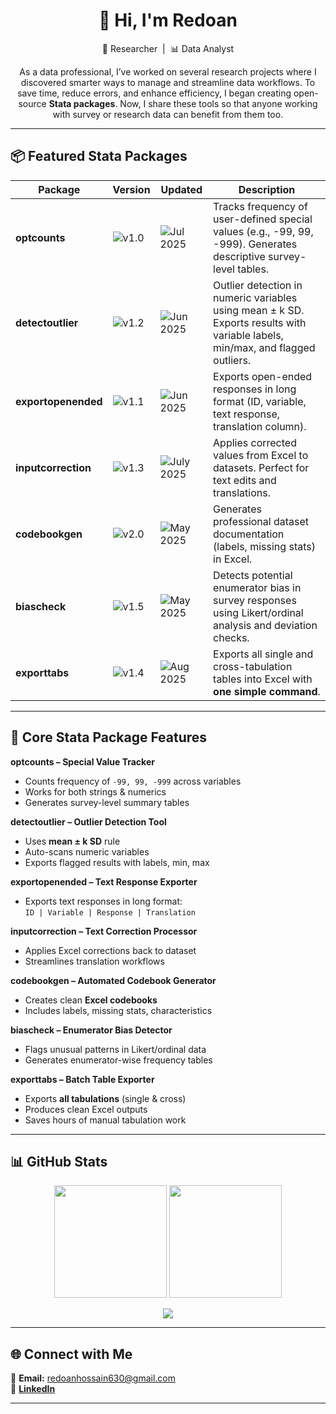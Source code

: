 <h1 align="center">👋 Hi, I'm Redoan</h1>
<p align="center">
  🚀 Researcher &nbsp;|&nbsp; 📊 Data Analyst  
</p>

<p align="center">
  As a data professional, I’ve worked on several research projects where I discovered smarter ways to manage and streamline data workflows.  
  To save time, reduce errors, and enhance efficiency, I began creating open-source <b>Stata packages</b>.  
  Now, I share these tools so that anyone working with survey or research data can benefit from them too.  
</p>

---

## 📦 Featured Stata Packages  

| Package | Version | Updated | Description |
|---------|---------|---------|-------------|
| **optcounts** | ![v1.0](https://img.shields.io/badge/v1.0-blue) | ![Jul 2025](https://img.shields.io/badge/Jan%202025-green) | Tracks frequency of user-defined special values (e.g., -99, 99, -999). Generates descriptive survey-level tables. |
| **detectoutlier** | ![v1.2](https://img.shields.io/badge/v1.2-blue) | ![Jun 2025](https://img.shields.io/badge/Feb%202025-orange) | Outlier detection in numeric variables using mean ± k SD. Exports results with variable labels, min/max, and flagged outliers. |
| **exportopenended** | ![v1.1](https://img.shields.io/badge/v1.1-blue) | ![Jun 2025](https://img.shields.io/badge/Mar%202025-yellow) | Exports open-ended responses in long format (ID, variable, text response, translation column). |
| **inputcorrection** | ![v1.3](https://img.shields.io/badge/v1.3-blue) | ![July 2025](https://img.shields.io/badge/Apr%202025-red) | Applies corrected values from Excel to datasets. Perfect for text edits and translations. |
| **codebookgen** | ![v2.0](https://img.shields.io/badge/v2.0-blue) | ![May 2025](https://img.shields.io/badge/May%202025-green) | Generates professional dataset documentation (labels, missing stats) in Excel. |
| **biascheck** | ![v1.5](https://img.shields.io/badge/v1.5-blue) | ![May 2025](https://img.shields.io/badge/Apr%202025-yellow) | Detects potential enumerator bias in survey responses using Likert/ordinal analysis and deviation checks. |
| **exporttabs** | ![v1.4](https://img.shields.io/badge/v1.4-blue) | ![Aug 2025](https://img.shields.io/badge/Oct%202025-yellow) | Exports all single and cross-tabulation tables into Excel with **one simple command**. |

---

## 📖 Core Stata  Package Features  

**optcounts – Special Value Tracker**  
- Counts frequency of `-99, 99, -999` across variables  
- Works for both strings & numerics  
- Generates survey-level summary tables  

**detectoutlier – Outlier Detection Tool**  
- Uses **mean ± k SD** rule  
- Auto-scans numeric variables  
- Exports flagged results with labels, min, max  

**exportopenended – Text Response Exporter**  
- Exports text responses in long format:  
  `ID | Variable | Response | Translation`  

**inputcorrection – Text Correction Processor**  
- Applies Excel corrections back to dataset  
- Streamlines translation workflows  

**codebookgen – Automated Codebook Generator**  
- Creates clean **Excel codebooks**  
- Includes labels, missing stats, characteristics  

**biascheck – Enumerator Bias Detector**  
- Flags unusual patterns in Likert/ordinal data  
- Generates enumerator-wise frequency tables  

**exporttabs – Batch Table Exporter**  
- Exports **all tabulations** (single & cross)  
- Produces clean Excel outputs  
- Saves hours of manual tabulation work  

---

## 📊 GitHub Stats  

<p align="center">
  <img src="https://github-readme-stats.vercel.app/api?username=RanaRedoan&show_icons=true&theme=dark&hide_border=false&count_private=false" height="180"/>  
  <img src="https://github-readme-stats.vercel.app/api/top-langs/?username=RanaRedoan&theme=dark&hide_border=false&include_all_commits=false&count_private=false&layout=compact" height="180"/>  
</p>

<p align="center">
  <a href="https://visitcount.itsvg.in">
    <img src="https://visitcount.itsvg.in/api?id=RanaRedoan&icon=0&color=0" />
  </a>
</p>

---

## 🌐 Connect with Me  

📧 **Email:** redoanhossain630@gmail.com  
💼 [**LinkedIn**](https://www.linkedin.com/in/mdredoanhossainbhuiyan)  

---

